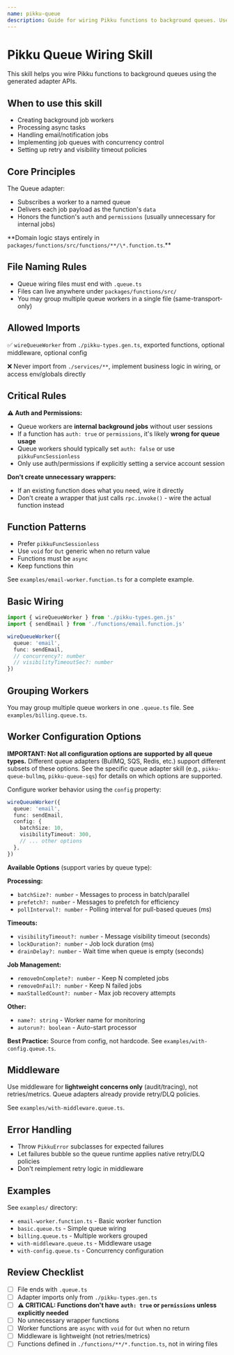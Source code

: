 ```yaml
---
name: pikku-queue
description: Guide for wiring Pikku functions to background queues. Use when creating background job workers, processing async tasks, handling email/notifications, or implementing job queues with concurrency control.
---
```


# Pikku Queue Wiring Skill

This skill helps you wire Pikku functions to background queues using the generated adapter APIs.

## When to use this skill

- Creating background job workers
- Processing async tasks
- Handling email/notification jobs
- Implementing job queues with concurrency control
- Setting up retry and visibility timeout policies

## Core Principles

The Queue adapter:

- Subscribes a worker to a named queue
- Delivers each job payload as the function's `data`
- Honors the function's `auth` and `permissions` (usually unnecessary for internal jobs)

**Domain logic stays entirely in `packages/functions/src/functions/**/\*.function.ts`.\*\*

## File Naming Rules

- Queue wiring files must end with `.queue.ts`
- Files can live anywhere under `packages/functions/src/`
- You may group multiple queue workers in a single file (same-transport-only)

## Allowed Imports

✅ `wireQueueWorker` from `./pikku-types.gen.ts`, exported functions, optional middleware, optional config

❌ Never import from `./services/**`, implement business logic in wiring, or access env/globals directly

## Critical Rules

**⚠️ Auth and Permissions:**

- Queue workers are **internal background jobs** without user sessions
- If a function has `auth: true` or `permissions`, it's likely **wrong for queue usage**
- Queue workers should typically set `auth: false` or use `pikkuFuncSessionless`
- Only use auth/permissions if explicitly setting a service account session

**Don't create unnecessary wrappers:**

- If an existing function does what you need, wire it directly
- Don't create a wrapper that just calls `rpc.invoke()` - wire the actual function instead

## Function Patterns

- Prefer `pikkuFuncSessionless`
- Use `void` for `Out` generic when no return value
- Functions must be `async`
- Keep functions thin

See `examples/email-worker.function.ts` for a complete example.

## Basic Wiring

```typescript
import { wireQueueWorker } from './pikku-types.gen.js'
import { sendEmail } from './functions/email.function.js'

wireQueueWorker({
  queue: 'email',
  func: sendEmail,
  // concurrency?: number
  // visibilityTimeoutSec?: number
})
```

## Grouping Workers

You may group multiple queue workers in one `.queue.ts` file. See `examples/billing.queue.ts`.

## Worker Configuration Options

**IMPORTANT: Not all configuration options are supported by all queue types.**
Different queue adapters (BullMQ, SQS, Redis, etc.) support different subsets of these options.
See the specific queue adapter skill (e.g., `pikku-queue-bullmq`, `pikku-queue-sqs`) for details on which options are supported.

Configure worker behavior using the `config` property:

```typescript
wireQueueWorker({
  queue: 'email',
  func: sendEmail,
  config: {
    batchSize: 10,
    visibilityTimeout: 300,
    // ... other options
  },
})
```

**Available Options** (support varies by queue type):

**Processing:**

- `batchSize?: number` - Messages to process in batch/parallel
- `prefetch?: number` - Messages to prefetch for efficiency
- `pollInterval?: number` - Polling interval for pull-based queues (ms)

**Timeouts:**

- `visibilityTimeout?: number` - Message visibility timeout (seconds)
- `lockDuration?: number` - Job lock duration (ms)
- `drainDelay?: number` - Wait time when queue is empty (seconds)

**Job Management:**

- `removeOnComplete?: number` - Keep N completed jobs
- `removeOnFail?: number` - Keep N failed jobs
- `maxStalledCount?: number` - Max job recovery attempts

**Other:**

- `name?: string` - Worker name for monitoring
- `autorun?: boolean` - Auto-start processor

**Best Practice:** Source from config, not hardcode. See `examples/with-config.queue.ts`.

## Middleware

Use middleware for **lightweight concerns only** (audit/tracing), not retries/metrics.
Queue adapters already provide retry/DLQ policies.

See `examples/with-middleware.queue.ts`.

## Error Handling

- Throw `PikkuError` subclasses for expected failures
- Let failures bubble so the queue runtime applies native retry/DLQ policies
- Don't reimplement retry logic in middleware

## Examples

See `examples/` directory:

- `email-worker.function.ts` - Basic worker function
- `basic.queue.ts` - Simple queue wiring
- `billing.queue.ts` - Multiple workers grouped
- `with-middleware.queue.ts` - Middleware usage
- `with-config.queue.ts` - Concurrency configuration

## Review Checklist

- [ ] File ends with `.queue.ts`
- [ ] Adapter imports only from `./pikku-types.gen.ts`
- [ ] **⚠️ CRITICAL: Functions don't have `auth: true` or `permissions` unless explicitly needed**
- [ ] No unnecessary wrapper functions
- [ ] Worker functions are `async` with `void` for `Out` when no return
- [ ] Middleware is lightweight (not retries/metrics)
- [ ] Functions defined in `./functions/**/*.function.ts`, not in wiring files
